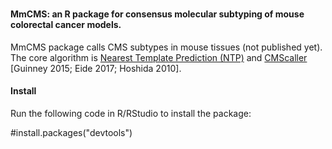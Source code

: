# <h4>MmCMS: an R package for consensus molecular subtyping of mouse colorectal cancer models.</h4>
<p>MmCMS package calls CMS subtypes in mouse tissues (not published yet). The core algorithm is <a href="https://journals.plos.org/plosone/article?id=10.1371/journal.pone.0015543"> Nearest Template Prediction (NTP)</a> and <a href="https://www.nature.com/articles/s41598-017-16747-x"> CMScaller</a> [Guinney 2015; Eide 2017; Hoshida 2010].</p>

<h4>Install</h4>
<p>Run the following code in R/RStudio to install the package:</p>

 #install.packages("devtools")
